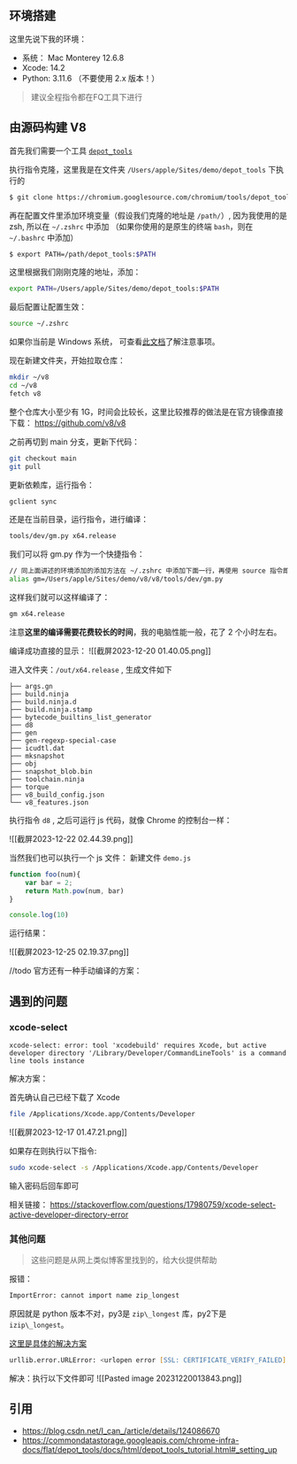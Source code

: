 ## 环境搭建

这里先说下我的环境：
- 系统： Mac Monterey 12.6.8
- Xcode: 14.2
- Python: 3.11.6 （不要使用 2.x 版本！）

> 建议全程指令都在FQ工具下进行

## 由源码构建 V8

首先我们需要一个工具 [`depot_tools`](https://commondatastorage.googleapis.com/chrome-infra-docs/flat/depot_tools/docs/html/depot_tools_tutorial.html#_setting_up)

执行指令克隆，这里我是在文件夹 `/Users/apple/Sites/demo/depot_tools` 下执行的

```zsh
$ git clone https://chromium.googlesource.com/chromium/tools/depot_tools.git
```

再在配置文件里添加环境变量（假设我们克隆的地址是 `/path/`）, 因为我使用的是 zsh, 所以在 `~/.zshrc` 中添加 （如果你使用的是原生的终端 `bash`，则在 `~/.bashrc` 中添加）

```zsh
$ export PATH=/path/depot_tools:$PATH
```

这里根据我们刚刚克隆的地址，添加：

```zsh
export PATH=/Users/apple/Sites/demo/depot_tools:$PATH
```

最后配置让配置生效：

```zsh
source ~/.zshrc 
```

如果你当前是 Windows 系统， 可查看[此文档](https://commondatastorage.googleapis.com/chrome-infra-docs/flat/depot_tools/docs/html/depot_tools_tutorial.html#_setting_up)了解注意事项。


现在新建文件夹，开始拉取仓库：

```zsh
mkdir ~/v8
cd ~/v8
fetch v8
```

整个仓库大小至少有 1G，时间会比较长，这里比较推荐的做法是在官方镜像直接下载：
https://github.com/v8/v8

之前再切到 main 分支，更新下代码：
```zsh
git checkout main
git pull
```

更新依赖库，运行指令：
```zsh
gclient sync
```

还是在当前目录，运行指令，进行编译：
```zsh
tools/dev/gm.py x64.release
```

我们可以将 gm.py 作为一个快捷指令：
```bash
// 同上面讲述的环境添加的添加方法在 ~/.zshrc 中添加下面一行，再使用 source 指令即可
alias gm=/Users/apple/Sites/demo/v8/v8/tools/dev/gm.py
```

这样我们就可以这样编译了：
```bash
gm x64.release
```

注意**这里的编译需要花费较长的时间**，我的电脑性能一般，花了 2 个小时左右。

编译成功直接的显示：
![[截屏2023-12-20 01.40.05.png]]

进入文件夹：`/out/x64.release` ,  生成文件如下

```
├── args.gn
├── build.ninja
├── build.ninja.d
├── build.ninja.stamp
├── bytecode_builtins_list_generator
├── d8
├── gen
├── gen-regexp-special-case
├── icudtl.dat
├── mksnapshot
├── obj
├── snapshot_blob.bin
├── toolchain.ninja
├── torque
├── v8_build_config.json
└── v8_features.json
```

执行指令 `d8` , 之后可运行 js 代码，就像 Chrome 的控制台一样：

![[截屏2023-12-22 02.44.39.png]]

当然我们也可以执行一个 js 文件：
新建文件 `demo.js`

```js
function foo(num){
	var bar = 2;
	return Math.pow(num, bar)
}

console.log(10)
```

运行结果：

![[截屏2023-12-25 02.19.37.png]]


//todo
官方还有一种手动编译的方案：



## 遇到的问题

### xcode-select 

```
xcode-select: error: tool 'xcodebuild' requires Xcode, but active developer directory '/Library/Developer/CommandLineTools' is a command line tools instance
```

解决方案：

首先确认自己已经下载了 Xcode

```zsh
file /Applications/Xcode.app/Contents/Developer
```

![[截屏2023-12-17 01.47.21.png]]

如果存在则执行以下指令:

```zsh
sudo xcode-select -s /Applications/Xcode.app/Contents/Developer
```

输入密码后回车即可


相关链接：
https://stackoverflow.com/questions/17980759/xcode-select-active-developer-directory-error

### 其他问题

> 这些问题是从网上类似博客里找到的，给大伙提供帮助

报错：

```bash
ImportError: cannot import name zip_longest
```


原因就是 python 版本不对，py3是 `zip\_longest` 库，py2下是 `izip\_longest`。

[这里是具体的解决方案](https://blog.csdn.net/I_can_/article/details/124086670)


```zsh
urllib.error.URLError: <urlopen error [SSL: CERTIFICATE_VERIFY_FAILED] certificate verify failed: unable to get local issuer certificate (_ssl.c:1108)
```

解决：执行以下文件即可
![[Pasted image 20231220013843.png]]

####

## 引用

- https://blog.csdn.net/I_can_/article/details/124086670
- https://commondatastorage.googleapis.com/chrome-infra-docs/flat/depot_tools/docs/html/depot_tools_tutorial.html#_setting_up